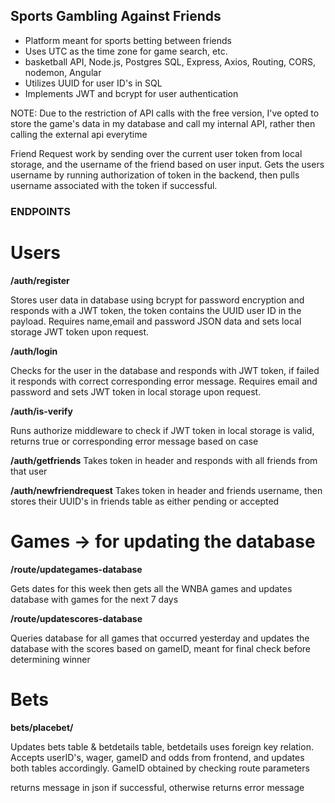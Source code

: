 ## Sports Gambling Against Friends

- Platform meant for sports betting between friends
- Uses UTC as the time zone for game search, etc.
- basketball API, Node.js, Postgres SQL, Express, Axios, Routing, CORS, nodemon, Angular
- Utilizes UUID for user ID's in SQL
- Implements JWT and bcrypt for user authentication

NOTE: Due to the restriction of API calls with the free version, I've opted to store the game's data in my database and call my internal API, rather then calling the external api everytime

Friend Request work by sending over the current user token from local storage, and the username of the friend based on user input. Gets the users username by running authorization of token in the backend, then pulls username associated with the token if successful.
### ENDPOINTS

# Users
**/auth/register**

Stores user data in database using bcrypt for password encryption and responds with a JWT token, the token contains the UUID user ID in the payload.
Requires name,email and password JSON data and sets local storage JWT token upon request.

**/auth/login**

Checks for the user in the database and responds with JWT token, if failed it responds with correct corresponding error message.
Requires email and password and sets JWT token in local storage upon request.

**/auth/is-verify**

Runs authorize middleware to check if JWT token in local storage is valid, returns true or corresponding error message based on case

**/auth/getfriends**
Takes token in header and responds with all friends from that user

**/auth/newfriendrequest**
Takes token in header and friends username, then stores their UUID's in friends table as either pending or accepted

# Games -> for updating the database

**/route/updategames-database**

Gets dates for this week then gets all the WNBA games and updates database with games for the next 7 days

**/route/updatescores-database**

Queries database for all games that occurred yesterday and updates the database with the scores based on gameID, meant for final check before determining winner

# Bets

**bets/placebet/**

Updates bets table & betdetails table, betdetails uses foreign key relation.
Accepts userID's, wager, gameID and odds from frontend, and updates both tables accordingly.
GameID obtained by checking route parameters 

returns message in json if successful, otherwise returns error message




